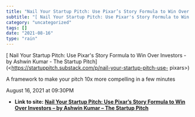 ```yaml
---
title: "Nail Your Startup Pitch: Use Pixar’s Story Formula to Win Over Investors – by Ashwin Kumar – The Startup Pitch"
subtitle: "[ Nail Your Startup Pitch: Use Pixar's Story Formula to Win Over Investors -"
category: "uncategorized"
tags: []
date: "2021-08-16"
type: "rain"
---
```

[ Nail Your Startup Pitch: Use Pixar's Story Formula to Win Over Investors -
by Ashwin Kumar - The Startup
Pitch](<https://startuppitch.substack.com/p/nail-your-startup-pitch-use-
pixars>)

A framework to make your pitch 10x more compelling in a few minutes

August 16, 2021 at 09:30PM


* **Link to site:** **[Nail Your Startup Pitch: Use Pixar’s Story Formula to Win Over Investors – by Ashwin Kumar – The Startup Pitch](None)**